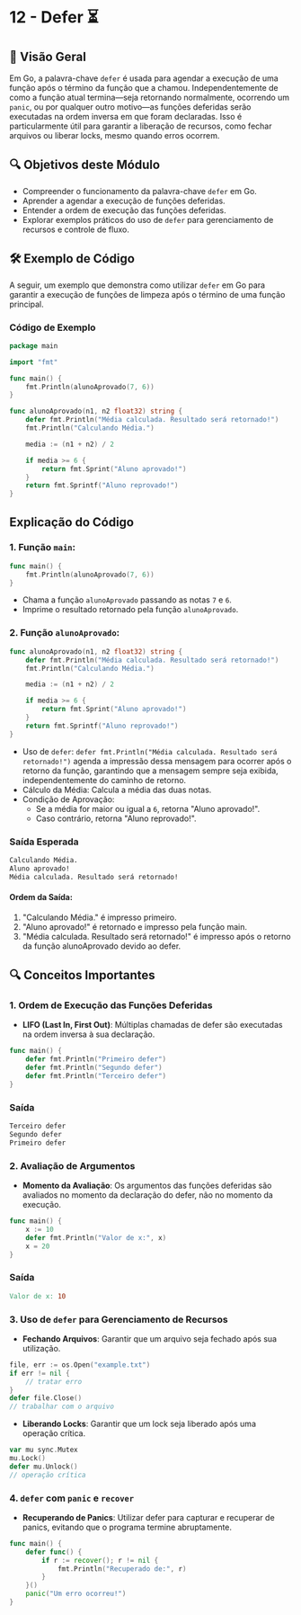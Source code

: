 # 12 - Defer ⏳

## 📖 Visão Geral

Em Go, a palavra-chave `defer` é usada para agendar a execução de uma função após o término da função que a chamou. Independentemente de como a função atual termina—seja retornando normalmente, ocorrendo um `panic`, ou por qualquer outro motivo—as funções deferidas serão executadas na ordem inversa em que foram declaradas. Isso é particularmente útil para garantir a liberação de recursos, como fechar arquivos ou liberar locks, mesmo quando erros ocorrem.

## 🔍 Objetivos deste Módulo

- Compreender o funcionamento da palavra-chave `defer` em Go.
- Aprender a agendar a execução de funções deferidas.
- Entender a ordem de execução das funções deferidas.
- Explorar exemplos práticos do uso de `defer` para gerenciamento de recursos e controle de fluxo.

## 🛠 Exemplo de Código

A seguir, um exemplo que demonstra como utilizar `defer` em Go para garantir a execução de funções de limpeza após o término de uma função principal.

### Código de Exemplo

```go
package main

import "fmt"

func main() {
    fmt.Println(alunoAprovado(7, 6))
}

func alunoAprovado(n1, n2 float32) string {
    defer fmt.Println("Média calculada. Resultado será retornado!")
    fmt.Println("Calculando Média.")

    media := (n1 + n2) / 2

    if media >= 6 {
        return fmt.Sprint("Aluno aprovado!")
    }
    return fmt.Sprintf("Aluno reprovado!")
}
```

## Explicação do Código

### 1. Função ``main``:

```go
func main() {
    fmt.Println(alunoAprovado(7, 6))
}
```
- Chama a função ``alunoAprovado`` passando as notas ``7`` e ``6``.
- Imprime o resultado retornado pela função ``alunoAprovado``.

### 2. Função ``alunoAprovado``:
```go
func alunoAprovado(n1, n2 float32) string {
    defer fmt.Println("Média calculada. Resultado será retornado!")
    fmt.Println("Calculando Média.")

    media := (n1 + n2) / 2

    if media >= 6 {
        return fmt.Sprint("Aluno aprovado!")
    }
    return fmt.Sprintf("Aluno reprovado!")
}
```
- Uso de ``defer``: ``defer fmt.Println("Média calculada. Resultado será retornado!")`` agenda a impressão dessa mensagem para ocorrer após o retorno da função, garantindo que a mensagem sempre seja exibida, independentemente do caminho de retorno.
- Cálculo da Média: Calcula a média das duas notas.
- Condição de Aprovação:
    - Se a média for maior ou igual a ``6``, retorna "Aluno aprovado!".
    - Caso contrário, retorna "Aluno reprovado!".

### Saída Esperada
```makefile
Calculando Média.
Aluno aprovado!
Média calculada. Resultado será retornado!
```

#### Ordem da Saída:
1. "Calculando Média." é impresso primeiro.
2. "Aluno aprovado!" é retornado e impresso pela função main.
3. "Média calculada. Resultado será retornado!" é impresso após o retorno da função alunoAprovado devido ao defer.

## 🔍 Conceitos Importantes

### 1. Ordem de Execução das Funções Deferidas
- **LIFO (Last In, First Out)**: Múltiplas chamadas de defer são executadas na ordem inversa à sua declaração.
```go
func main() {
    defer fmt.Println("Primeiro defer")
    defer fmt.Println("Segundo defer")
    defer fmt.Println("Terceiro defer")
}
```
### Saída
```makefile
Terceiro defer
Segundo defer
Primeiro defer
```

### 2. Avaliação de Argumentos
- **Momento da Avaliação**: Os argumentos das funções deferidas são avaliados no momento da declaração do defer, não no momento da execução.
```go
func main() {
    x := 10
    defer fmt.Println("Valor de x:", x)
    x = 20
}
```
### Saída
```makefile
Valor de x: 10
```

### 3. Uso de ``defer`` para Gerenciamento de Recursos
- **Fechando Arquivos**: Garantir que um arquivo seja fechado após sua utilização.
```go
file, err := os.Open("example.txt")
if err != nil {
    // tratar erro
}
defer file.Close()
// trabalhar com o arquivo
```
- **Liberando Locks**: Garantir que um lock seja liberado após uma operação crítica.
```go
var mu sync.Mutex
mu.Lock()
defer mu.Unlock()
// operação crítica
```

### 4. ``defer`` com ``panic`` e ``recover``
- **Recuperando de Panics**: Utilizar defer para capturar e recuperar de panics, evitando que o programa termine abruptamente.
```go
func main() {
    defer func() {
        if r := recover(); r != nil {
            fmt.Println("Recuperado de:", r)
        }
    }()
    panic("Um erro ocorreu!")
}
```